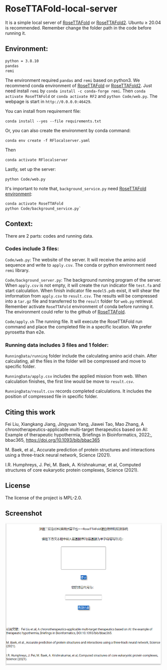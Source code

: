 # RoseTTAFold-local-server

It is a simple local server of [RoseTTAFold](https://github.com/RosettaCommons/RoseTTAFold) or [RoseTTAFold2](https://github.com/uw-ipd/RoseTTAFold2). Ubuntu ≥ 20.04 is recommended. Remember change the folder path in the code before running it.


## Environment:

```
python = 3.8.10
pandas
remi
```

The environment required `pandas` and `remi` based on python3. We recommend conda environment of [RoseTTAFold](https://github.com/RosettaCommons/RoseTTAFold) or [RoseTTAFold2](https://github.com/uw-ipd/RoseTTAFold2). Just need install `remi` by `conda install -c conda-forge remi`. Then `conda activate RoseTTAFold` or `conda activate RF2` and `python Code/web.py`. The webpage is start in `http://0.0.0.0:46429`.


You can install from requirement file:

`conda install --yes --file requirements.txt`

Or, you can also create the environment by conda command:

`conda env create -f RFlocalserver.yaml`

Then

`conda activate RFlocalserver`

Lastly, set up the server:

`python Code/web.py`

It's important to note that, `background_service.py` need [RoseTTAFold environment](https://github.com/RosettaCommons/RoseTTAFold):
```shell
conda activate RoseTTAFold
python Code/background_service.py`
```

## Context:

There are 2 parts: codes and running data.

### Codes include 3 files:

`Code/web.py`: The website of the server. It will receive the amino acid sequence and write to `apply.csv`. The conda or python environment need `remi` library.

`Code/background_server.py`: The background running program of the server.  When `apply.csv` is not empty, it will create the run indicator file `test.fa` and start calculation. When finish indicator file `model5.pdb` exist, it will shear the imformation from `apply.csv` to `result.csv`. The results will be  compressed into a `tar.gz` file and transferred to the `result` folder for `web.py` retrieval. Remember activate `RoseTTAFold` environment of conda before running it. The environment could refer to the github of [RoseTTAFold](https://github.com/RosettaCommons/RoseTTAFold).

`Code/apply.sh` The running file. It will execute the RoseTTAFold run command and place the completed file in a specific location. We prefer pyrosetta than e2e.

### Running data includes 3 files and 1 folder:

`RunningData/running` folder include the calculating amino acid chain. After calculating, all the files in the folder will be compressed and move to specific folder.

`RunningData/apply.csv` includes the applied mission from web. When calculation finishes, the first line would be move to `result.csv`.

`RunningData/result.csv` records completed calculations. It includes the position of compressed file in specific folder.

## Citing this work

Fei Liu, Xiangkang Jiang, Jingyuan Yang, Jiawei Tao, Mao Zhang, A chronotherapeutics-applicable multi-target therapeutics based on AI: Example of therapeutic hypothermia, Briefings in Bioinformatics, 2022;, bbac365, https://doi.org/10.1093/bib/bbac365

M. Baek, et al., Accurate prediction of protein structures and interactions using a three-track neural network, Science (2021). 

I.R. Humphreys, J. Pei, M. Baek, A. Krishnakumar, et al, Computed structures of core eukaryotic protein complexes, Science (2021). 

## License

The license of the project is MPL-2.0.

## Screenshot

![Screenshot](Figure/Screenshot1.png)
